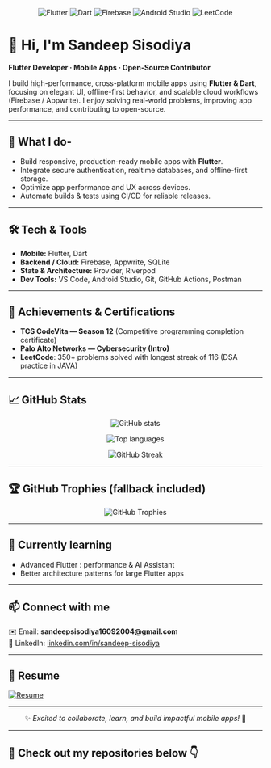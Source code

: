 <!-- ==================== -->
<!--  Sandeep's Profile  -->
<!-- ==================== -->

<p align="center">
  <img src="https://img.shields.io/badge/Flutter-02569B?style=for-the-badge&logo=flutter&logoColor=white" alt="Flutter" />
  <img src="https://img.shields.io/badge/Dart-0175C2?style=for-the-badge&logo=dart&logoColor=white" alt="Dart" />
  <img src="https://img.shields.io/badge/Firebase-FFCA28?style=for-the-badge&logo=firebase&logoColor=black" alt="Firebase" />
  <img src="https://img.shields.io/badge/AndroidStudio-3DDC84?style=for-the-badge&logo=android&logoColor=white" alt="Android Studio" />
  <img src="https://img.shields.io/badge/LeetCode-FFA116?style=for-the-badge&logo=leetcode&logoColor=white" alt="LeetCode" />

</p>

# 👋 Hi, I'm **Sandeep Sisodiya**

**Flutter Developer · Mobile Apps · Open-Source Contributor**

I build high-performance, cross-platform mobile apps using **Flutter & Dart**, focusing on elegant UI, offline-first behavior, and scalable cloud workflows (Firebase / Appwrite). I enjoy solving real-world problems, improving app performance, and contributing to open-source.

---

## 🔭 What I do-
- Build responsive, production-ready mobile apps with **Flutter**.  
- Integrate secure authentication, realtime databases, and offline-first storage.  
- Optimize app performance and UX across devices.  
- Automate builds & tests using CI/CD for reliable releases.

---

## 🛠️ Tech & Tools
- **Mobile:** Flutter, Dart  
- **Backend / Cloud:** Firebase, Appwrite, SQLite  
- **State & Architecture:** Provider, Riverpod
- **Dev Tools:** VS Code, Android Studio, Git, GitHub Actions, Postman

---


## 🏅 Achievements & Certifications
- **TCS CodeVita — Season 12** (Competitive programming completion certificate)  
- **Palo Alto Networks — Cybersecurity (Intro)**  
- **LeetCode**: 350+ problems solved with longest streak of 116 (DSA practice in JAVA)  

---

## 📈 GitHub Stats

<p align="center">
  <img src="https://github-readme-stats.vercel.app/api?username=Sandeep-Sisodiya&show_icons=true&theme=radical" alt="GitHub stats" />
</p>

<p align="center">
  <img src="https://github-readme-stats.vercel.app/api/top-langs/?username=Sandeep-Sisodiya&layout=compact&theme=radical" alt="Top languages" />
</p>

<p align="center">
  <img src="https://github-readme-streak-stats.herokuapp.com/?user=Sandeep-Sisodiya&theme=radical" alt="GitHub Streak" />
</p>

---

## 🏆 GitHub Trophies (fallback included)
<p align="center">
  <!-- Primary trophies widget (third-party service) -->
  <img src="https://github-profile-trophy.vercel.app/?username=Sandeep-Sisodiya&theme=radical&no-frame=true&row=1&column=6" alt="GitHub Trophies" />
  
---

## 🌱 Currently learning
- Advanced Flutter :  performance & AI Assistant 
- Better architecture patterns for large Flutter apps

---

## 📫 Connect with me
<p>
  ✉️ Email: <strong>sandeepsisodiya16092004@gmail.com</strong><br/>
  🔗 LinkedIn: <a href="https://www.linkedin.com/in/sandeep-sisodiya-830114298/">linkedin.com/in/sandeep-sisodiya</a><br/>
</p>

---
## 📄 Resume  

<a href="https://drive.google.com/file/d/1ipTYrT3eGsMAJ4cowFwt7-ifUPwvaJnO/view?usp=sharing" target="_blank">
  <img src="https://img.shields.io/badge/Resume-0A66C2?style=for-the-badge&logo=google-drive&logoColor=white" alt="Resume" />
</a>

---


<p align="center">✨ <em>Excited to collaborate, learn, and build impactful mobile apps!</em> 🚀</p>

---

## 🚀 Check out my repositories below 👇
